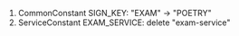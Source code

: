 1. CommonConstant  SIGN_KEY:
  "EXAM"  ->  "POETRY"
2. ServiceConstant EXAM_SERVICE:
  delete "exam-service"
